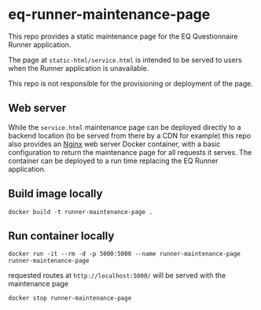 # eq-runner-maintenance-page
This repo provides a static maintenance page for the EQ Questionnaire Runner application.

The page at `static-html/service.html` is intended to be served to users when the Runner application is unavailable.

This repo is not responsible for the provisioning or deployment of the page.

## Web server
While the `service.html` maintenance page can be deployed directly to a backend location (to be served from there by a CDN for example) this repo also provides an [Nginx](https://nginx.org/) web server Docker container, with a basic configuration to return the maintenance page for all requests it serves. The container can be deployed to a run time replacing the EQ Runner application.

## Build image locally
```
docker build -t runner-maintenance-page .
```

## Run container locally
```
docker run -it --rm -d -p 5000:5000 --name runner-maintenance-page runner-maintenance-page
```

requested routes at `http://localhost:5000/` will be served with the maintenance page

```
docker stop runner-maintenance-page
```